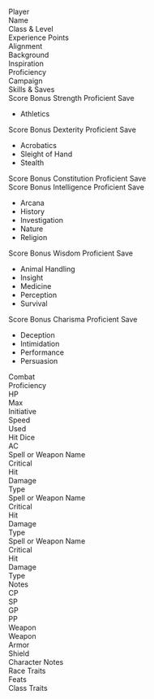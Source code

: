 
<link type="text/css" rel="stylesheet" href="./css/style.css">
<div class="page"><div class="head clear-both relative">&nbsp;<div class="blank width-20 float-left height-1">
            <span>Player</span>
        </div>
        <div class="blank width-10 float-left height-1">
            <span>Name</span>
        </div>
        <div class="blank width-10 float-left height-1">
            <span>Class &amp; Level</span>
        </div>
        <div class="blank width-10 float-left height-1">
            <span>Experience Points</span>
        </div>
        <div class="clear-both height-2"></div>
        <div class="blank width-10 float-left height-1">
            <span>Alignment</span>
        </div>
        <div class="blank width-10 float-left height-1">
            <span>Background</span>
        </div>
        <div class="blank width-10 float-left height-1">
            <span>Inspiration</span>
        </div>
        <div class="blank width-10 float-left height-1">
            <span>Proficiency</span>
        </div>
        <div class="blank width-10 float-left height-1">
            <span>Campaign</span>
        </div>
    </div>
    <div class="three-column">
        <div class="column-left">
            <div class="head text-center">
                <span>Skills & Saves</span>
            </div>
            <div class="ability">
                <div class="head">
                    <span class="shape top-label square-2 number box float-left">
                        <span>Score</span>
                    </span>
                    <span class="shape top-label square-2 number blade-right float-left">
                        <span>Bonus</span>
                    </span>
                    <span class="inline-block float-left">Strength</span>
                    <span class="shape circle top-label square-1 text-center float-right margin-right-0">
                        <span>Proficient</span>
                    </span>
                    <span class="shape top-label square-2 number shield float-right">
                        <span>Save</span>
                    </span>
                    <div class="head-size"></div>
                </div>
                <div class="body">
                    <ul>
                        <li>Athletics</li>
                    </ul>
                </div>
            </div>
            <div class="ability">
                <div class="head">
                    <span class="shape top-label square-2 number box float-left">
                        <span>Score</span>
                    </span>
                    <span class="shape top-label square-2 number blade-right float-left">
                        <span>Bonus</span>
                    </span>
                    <span class="inline-block float-left">Dexterity</span>
                    <span class="shape circle top-label square-1 text-center float-right margin-right-0">
                        <span>Proficient</span>
                    </span>
                    <span class="shape top-label square-2 number shield float-right">
                        <span>Save</span>
                    </span>
                    <div class="head-size"></div>
                </div>
                <div class="body">
                    <ul>
                        <li>Acrobatics</li>
                        <li>Sleight of Hand</li>
                        <li>Stealth</li>
                    </ul>
                </div>
            </div>
            <div class="ability">
                <div class="head">
                    <span class="shape top-label square-2 number box float-left">
                        <span>Score</span>
                    </span>
                    <span class="shape top-label square-2 number blade-right float-left">
                        <span>Bonus</span>
                    </span>
                    <span class="inline-block float-left">Constitution</span>
                    <span class="shape circle top-label square-1 text-center float-right margin-right-0">
                        <span>Proficient</span>
                    </span>
                    <span class="shape top-label square-2 number shield float-right">
                        <span>Save</span>
                    </span>
                    <div class="head-size"></div>
                </div>
                <div class="body">
                </div>
            </div>
            <div class="ability">
                <div class="head">
                    <span class="shape top-label square-2 number box float-left">
                        <span>Score</span>
                    </span>
                    <span class="shape top-label square-2 number blade-right float-left">
                        <span>Bonus</span>
                    </span>
                    <span class="inline-block float-left">Intelligence</span>
                    <span class="shape circle top-label square-1 text-center float-right margin-right-0">
                        <span>Proficient</span>
                    </span>
                    <span class="shape top-label square-2 number shield float-right">
                        <span>Save</span>
                    </span>
                    <div class="head-size"></div>
                </div>
                <div class="body">
                    <ul>
                        <li>Arcana</li>
                        <li>History</li>
                        <li>Investigation</li>
                        <li>Nature</li>
                        <li>Religion</li>
                    </ul>
                </div>
            </div>
            <div class="ability">
                <div class="head">
                    <span class="shape top-label square-2 number box float-left">
                        <span>Score</span>
                    </span>
                <span class="shape top-label square-2 number blade-right float-left">
                        <span>Bonus</span>
                    </span>
                <span class="inline-block float-left">Wisdom</span>
                <span class="shape circle top-label square-1 text-center float-right margin-right-0">
                        <span>Proficient</span>
                    </span>
                <span class="shape top-label square-2 number shield float-right">
                        <span>Save</span>
                    </span>
                <div class="head-size"></div>
            </div>
                <div class="body">
                    <ul>
                        <li>Animal Handling</li>
                        <li>Insight</li>
                        <li>Medicine</li>
                        <li>Perception</li>
                        <li>Survival</li>
                    </ul>
                </div>
            </div>
            <div class="ability">
                <div class="head">
                    <span class="shape top-label square-2 number box float-left">
                        <span>Score</span>
                    </span>
                    <span class="shape top-label square-2 number blade-right float-left">
                        <span>Bonus</span>
                    </span>
                    <span class="inline-block float-left">Charisma</span>
                    <span class="shape circle top-label square-1 text-center float-right margin-right-0">
                        <span>Proficient</span>
                    </span>
                    <span class="shape top-label square-2 number shield float-right">
                        <span>Save</span>
                    </span>
                    <div class="head-size"></div>
                </div>
                <div class="body">
                    <ul>
                        <li>Deception</li>
                        <li>Intimidation</li>
                        <li>Performance</li>
                        <li>Persuasion</li>
                    </ul>
                </div>
            </div>
        </div>
        <div class="column-center">
            <div class="head text-center">Combat</div>
            <div class="combat">
                <div class="proficiency  square-4 shape circle bottom-label float-left "><span>Proficiency</span></div>
                <div class="hitpoints    square-4 shape bottom-label blade-left float-left"><span>HP</span></div>
                <div class="maxhitpoints square-4 shape bottom-label blade-right float-left"><span>Max</span></div>
                <div class="initiative   square-4 shape bottom-label float-right box "><span>Initiative</span></div>
            </div>
            <div class="combat">
                <div class="speed       shape square-4 bottom-label float-left blade"><span>Speed</span></div>
                <div class="hitpoints    square-4 shape bottom-label blade-left float-left"><span>Used</span></div>
                <div class="maxhitpoints square-4 shape bottom-label blade-right float-left"><span>Hit Dice</span></div>
                <div class="armor-class shape square-4 bottom-label float-right shield"><span>AC</span></div>
            </div>
            <div class="combat bdr-solid bdr-1 bdr-light box">
                <div class="attack">
                    <div class="blank float-left width-half text-left height-2">
                        <span>Spell or Weapon Name</span>
                    </div>
                    <div class="blank float-left width-half text-center height-2">
                        <span>Critical</span>
                    </div>
                    <div class="clear-both"></div>
                    <div class="blank float-left text-center width-third height-2"><span>Hit</span></div>
                    <div class="blank float-left text-center width-third height-2"><span>Damage</span></div>
                    <div class="blank float-left text-center width-third-odd height-2"><span>Type</span></div>
                    <div class="attack-height"></div>
                </div>
                <div class="attack">
                    <div class="blank float-left width-half text-left height-2">
                        <span>Spell or Weapon Name</span>
                    </div>
                    <div class="blank float-left width-half text-center height-2">
                        <span>Critical</span>
                    </div>
                    <div class="clear-both"></div>
                    <div class="blank float-left text-center width-third height-2"><span>Hit</span></div>
                    <div class="blank float-left text-center width-third height-2"><span>Damage</span></div>
                    <div class="blank float-left text-center width-third-odd height-2"><span>Type</span></div>
                    <div class="attack-height"></div>
                </div>
                <div class="attack">
                    <div class="blank float-left width-half text-left height-2">
                        <span>Spell or Weapon Name</span>
                    </div>
                    <div class="blank float-left width-half text-center height-2">
                        <span>Critical</span>
                    </div>
                    <div class="clear-both"></div>
                    <div class="blank float-left text-center width-third height-2"><span>Hit</span></div>
                    <div class="blank float-left text-center width-third height-2"><span>Damage</span></div>
                    <div class="blank float-left text-center width-third-odd height-2"><span>Type</span></div>
                    <div class="attack-height"></div>
                </div>
                <div class="notes height-10">
                    <span>Notes</span>
                </div>
            </div>
            <div class="equipment box">
                <div class="money shape box copper"  ><span>CP</span></div>
                <div class="money shape box silver"  ><span>SP</span></div>
                <div class="money shape box gold"    ><span>GP</span></div>
                <div class="money shape box platinum"><span>PP</span></div>
                <div class="weapon shape box"><span>Weapon</span></div>
                <div class="weapon shape box"><span>Weapon</span></div>
                <div class="armor shape box"><span>Armor</span></div>
                <div class="shield shape box"><span>Shield</span></div>
                <div class="shield shape box"><span></span></div>
                <div class="shield shape box"><span></span></div>
                <div class="shield shape box"><span></span></div>
            </div>
        </div>
        <div class="column-right">
            <div class="head text-center">
                Character Notes
            </div>
            <div class="traits">
                <span>Race Traits</span>
            </div>
            <div class="traits">
                <span>Feats</span>
            </div>
            <div class="traits class">
                <span>Class Traits</span>
            </div>
        </div>
    </div>
</div>